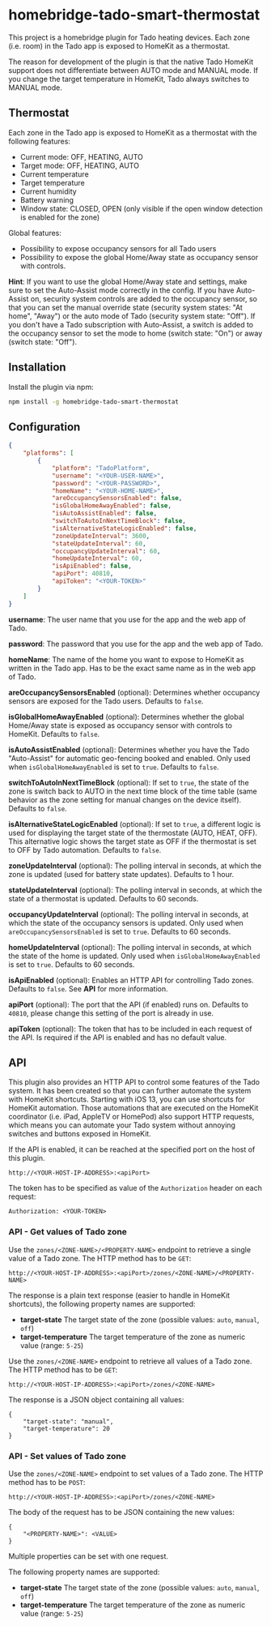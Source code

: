 # homebridge-tado-smart-thermostat

This project is a homebridge plugin for Tado heating devices. Each zone (i.e. room) in the Tado app is exposed to HomeKit as a thermostat.

The reason for development of the plugin is that the native Tado HomeKit support does not differentiate between AUTO mode and MANUAL mode. If you change the target temperature in HomeKit, Tado always switches to MANUAL mode. 

## Thermostat

Each zone in the Tado app is exposed to HomeKit as a thermostat with the following features:
* Current mode: OFF, HEATING, AUTO
* Target mode: OFF, HEATING, AUTO
* Current temperature
* Target temperature
* Current humidity
* Battery warning
* Window state: CLOSED, OPEN (only visible if the open window detection is enabled for the zone)

Global features:
* Possibility to expose occupancy sensors for all Tado users
* Possibility to expose the global Home/Away state as occupancy sensor with controls.

**Hint**: If you want to use the global Home/Away state and settings, make sure to set the Auto-Assist mode correctly in the config. If you have Auto-Assist on, security system controls are added to the occupancy sensor, so that you can set the manual override state (security system states: "At home", "Away") or the auto mode of Tado (security system state: "Off"). If you don't have a Tado subscription with Auto-Assist, a switch is added to the occupancy sensor to set the mode to home (switch state: "On") or away (switch state: "Off").

## Installation

Install the plugin via npm:

```bash
npm install -g homebridge-tado-smart-thermostat
```

## Configuration

```json
{
    "platforms": [
        {
            "platform": "TadoPlatform",
            "username": "<YOUR-USER-NAME>",
            "password": "<YOUR-PASSWORD>",
            "homeName": "<YOUR-HOME-NAME>",
            "areOccupancySensorsEnabled": false,
            "isGlobalHomeAwayEnabled": false,
            "isAutoAssistEnabled": false,
            "switchToAutoInNextTimeBlock": false,
            "isAlternativeStateLogicEnabled": false,
            "zoneUpdateInterval": 3600,
            "stateUpdateInterval": 60,
            "occupancyUpdateInterval": 60,
            "homeUpdateInterval": 60,
            "isApiEnabled": false,
            "apiPort": 40810,
            "apiToken": "<YOUR-TOKEN>"
        }
    ]
}
```

**username**: The user name that you use for the app and the web app of Tado.

**password**: The password that you use for the app and the web app of Tado.

**homeName**: The name of the home you want to expose to HomeKit as written in the Tado app. Has to be the exact same name as in the web app of Tado.

**areOccupancySensorsEnabled** (optional): Determines whether occupancy sensors are exposed for the Tado users. Defaults to `false`.

**isGlobalHomeAwayEnabled** (optional): Determines whether the global Home/Away state is exposed as occupancy sensor with controls to HomeKit. Defaults to `false`.

**isAutoAssistEnabled** (optional): Determines whether you have the Tado "Auto-Assist" for automatic geo-fencing booked and enabled. Only used when `isGlobalHomeAwayEnabled` is set to `true`. Defaults to `false`.

**switchToAutoInNextTimeBlock** (optional): If set to `true`, the state of the zone is switch back to AUTO in the next time block of the time table (same behavior as the zone setting for manual changes on the device itself). Defaults to `false`.

**isAlternativeStateLogicEnabled** (optional): If set to `true`, a different logic is used for displaying the target state of the thermostate (AUTO, HEAT, OFF). This alternative logic shows the target state as OFF if the thermostat is set to OFF by Tado automation. Defaults to `false`.

**zoneUpdateInterval** (optional): The polling interval in seconds, at which the zone is updated (used for battery state updates). Defaults to 1 hour.

**stateUpdateInterval** (optional): The polling interval in seconds, at which the state of a thermostat is updated. Defaults to 60 seconds.

**occupancyUpdateInterval** (optional): The polling interval in seconds, at which the state of the occupancy sensors is updated. Only used when `areOccupancySensorsEnabled` is set to `true`. Defaults to 60 seconds.

**homeUpdateInterval** (optional): The polling interval in seconds, at which the state of the home is updated. Only used when `isGlobalHomeAwayEnabled` is set to `true`. Defaults to 60 seconds.

**isApiEnabled** (optional): Enables an HTTP API for controlling Tado zones. Defaults to `false`. See **API** for more information.

**apiPort** (optional): The port that the API (if enabled) runs on. Defaults to `40810`, please change this setting of the port is already in use.

**apiToken** (optional): The token that has to be included in each request of the API. Is required if the API is enabled and has no default value.

## API

This plugin also provides an HTTP API to control some features of the Tado system. It has been created so that you can further automate the system with HomeKit shortcuts. Starting with iOS 13, you can use shortcuts for HomeKit automation. Those automations that are executed on the HomeKit coordinator (i.e. iPad, AppleTV or HomePod) also support HTTP requests, which means you can automate your Tado system without annoying switches and buttons exposed in HomeKit.

If the API is enabled, it can be reached at the specified port on the host of this plugin. 
```
http://<YOUR-HOST-IP-ADDRESS>:<apiPort>
```

The token has to be specified as value of the `Authorization` header on each request:
```
Authorization: <YOUR-TOKEN>
```

### API - Get values of Tado zone

Use the `zones/<ZONE-NAME>/<PROPERTY-NAME>` endpoint to retrieve a single value of a Tado zone. The HTTP method has to be `GET`:
```
http://<YOUR-HOST-IP-ADDRESS>:<apiPort>/zones/<ZONE-NAME>/<PROPERTY-NAME>
```

The response is a plain text response (easier to handle in HomeKit shortcuts), the following property names are supported:

* **target-state** The target state of the zone (possible values: `auto`, `manual`, `off`)
* **target-temperature** The target temperature of the zone as numeric value (range: `5-25`)

Use the `zones/<ZONE-NAME>` endpoint to retrieve all values of a Tado zone. The HTTP method has to be `GET`:
```
http://<YOUR-HOST-IP-ADDRESS>:<apiPort>/zones/<ZONE-NAME>
```

The response is a JSON object containing all values:
```
{
    "target-state": "manual",
    "target-temperature": 20
}
```

### API - Set values of Tado zone

Use the `zones/<ZONE-NAME>` endpoint to set values of a Tado zone. The HTTP method has to be `POST`:
```
http://<YOUR-HOST-IP-ADDRESS>:<apiPort>/zones/<ZONE-NAME>
```

The body of the request has to be JSON containing the new values:
```
{
    "<PROPERTY-NAME>": <VALUE>
}
```
Multiple properties can be set with one request.

The following property names are supported:

* **target-state** The target state of the zone (possible values: `auto`, `manual`, `off`)
* **target-temperature** The target temperature of the zone as numeric value (range: `5-25`)
